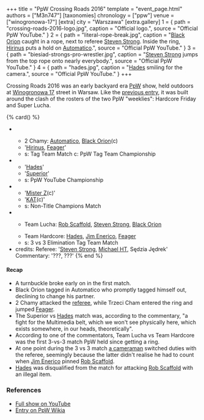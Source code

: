 +++
title = "PpW Crossing Roads 2016"
template = "event_page.html"
authors = ["M3n747"]
[taxonomies]
chronology = ["ppw"]
venue = ["winogronowa-17"]
[extra]
city = "Warszawa"
[extra.gallery]
1 = { path = "crossing-roads-2016-logo.jpg", caption = "Official logo.", source = "Official PpW YouTube." }
2 = { path = "literal-rope-break.jpg", caption = "[Black Orion](@/w/johnny-blade.md) caught in a rope, next to referee [Steven Strong](@/w/biesiad.md). Inside the ring, [Hirinus](@/w/mister-z.md) puts a hold on [Automatico](@/w/automatico.md).", source = "Official PpW YouTube." }
3 = { path = "biesiad-strongs-pro-wrestler.jpg", caption = "[Steven Strong](@/w/biesiad.md) jumps from the top rope onto nearly everybody.", source = "Official PpW YouTube." }
4 = { path = "hades.jpg", caption = "[Hades](@/w/olgierd.md) smiling for the camera.", source = "Official PpW YouTube." }
+++

Crossing Roads 2016 was an early backyard era [PpW](@/o/ppw.md) show, held outdoors at [Winogronowa 17](@/v/winogronowa-17.md) street in Warsaw. Like the [previous entry](@/e/ppw/2015-08-31-ppw-crossing-roads-2015.md), it was built around the clash of the rosters of the two PpW "weeklies": Hardcore Friday and Super Lucha.

{% card() %}
- - >
    2 Chamy:
    [Automatico](@/w/automatico.md),
    [Black Orion](@/w/johnny-blade.md)(c)
  - '[Hirinus](@/w/mister-z.md), [Feager](@/w/feager.md)'
  - s: Tag Team Match
    c: PpW Tag Team Championship
- - '[Hades](@/w/olgierd.md)'
  - '[Superior](@/w/rob-scaffold.md)'
  - s: PpW YouTube Championship
- - '[Mister Z](@/w/mister-z.md)(c)'
  - '[KAT](@/w/biesiad.md)(c)'
  - s: Non-Title Champions Match
- - >
    Team Lucha:
    [Rob Scaffold](@/w/rob-scaffold.md),
    [Steven Strong](@/w/biesiad.md),
    [Black Orion](@/w/johnny-blade.md)
  - >
    Team Hardcore:
    [Hades](@/w/olgierd.md),
    [Jim Enerico](@/w/mister-z.md),
    [Feager](@/w/feager.md)
  - s: 3 vs 3 Elimination Tag Team Match
- credits:
    Referee: '[Steven Strong](@/w/biesiad.md), [Michael HT](@/w/michael-ht.md), Sędzia Jędrek'
    Commentary: '???, ???'
{% end %}

#### Recap

* A turnbuckle broke early on in the first match.
* Black Orion tagged in Automatico who promptly tagged himself out, declining to change his partner.
* 2 Chamy attacked the [referee](@/w/biesiad.md), while Trzeci Cham entered the ring and jumped [Feager](@/w/feager.md).
* The Superior vs [Hades](@/w/olgierd.md) match was, according to the commentary, "a fight for the Multimedia belt, which we won't see physically here, which exists somewhere, in our heads, theoretically".
* According to one of the commentators, Team Lucha vs Team Hardcore was the first 3-vs-3 match PpW held since getting a ring.
* At one point during the 3 vs 3 match [a cameraman](@/w/michael-ht.md) switched duties with the referee, seemingly because the latter didn't realise he had to count when [Jim Enerico](@/w/mister-z.md) pinned [Rob Scaffold](@/w/rob-scaffold.md).
* [Hades](@/w/olgierd.md) was disqualified from the match for attacking [Rob Scaffold](@/w/rob-scaffold.md) with an illegal item.

### References

* [Full show on YouTube](https://www.youtube.com/watch?v=QoOlY0qXkuQ)
* [Entry on PpW Wikia](https://ppw-fandom.tpwres.pl/ppw-crossing-roads-2016)
